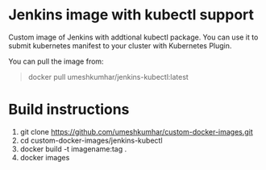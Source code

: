 # Jenkins image with kubectl support

Custom image of Jenkins with addtional kubectl package.
You can use it to submit kubernetes manifest to your cluster with Kubernetes Plugin.

You can pull the image from: 
> docker pull umeshkumhar/jenkins-kubectl:latest


# Build instructions
1. git clone https://github.com/umeshkumhar/custom-docker-images.git
2. cd custom-docker-images/jenkins-kubectl
3. docker build -t imagename:tag .
4. docker images


